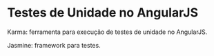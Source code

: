 # Testes de Unidade no AngularJS

Karma: ferramenta para execução de testes de unidade no AngularJS.

Jasmine: framework para testes.

